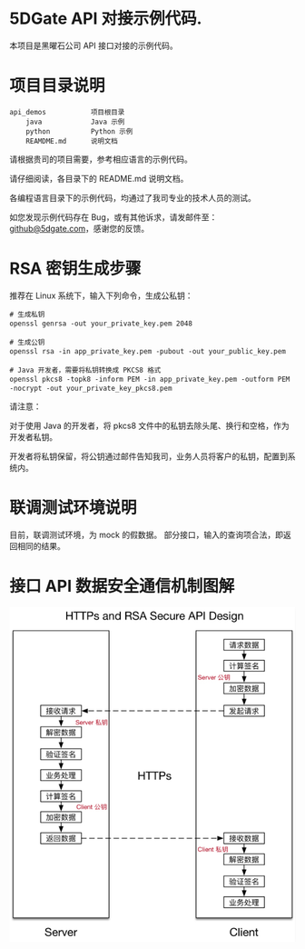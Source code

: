 5DGate API 对接示例代码.
========

本项目是黑曜石公司 API 接口对接的示例代码。


项目目录说明
========


```
api_demos           项目根目录
    java            Java 示例
    python          Python 示例
    REAMDME.md      说明文档
```

请根据贵司的项目需要，参考相应语言的示例代码。

请仔细阅读，各目录下的 README.md 说明文档。

各编程语言目录下的示例代码，均通过了我司专业的技术人员的测试。

如您发现示例代码存在 Bug，或有其他诉求，请发邮件至：github@5dgate.com，感谢您的反馈。


RSA 密钥生成步骤
========

推荐在 Linux 系统下，输入下列命令，生成公私钥：


```
# 生成私钥
openssl genrsa -out your_private_key.pem 2048

# 生成公钥
openssl rsa -in app_private_key.pem -pubout -out your_public_key.pem

# Java 开发者，需要将私钥转换成 PKCS8 格式
openssl pkcs8 -topk8 -inform PEM -in app_private_key.pem -outform PEM -nocrypt -out your_private_key_pkcs8.pem
```

请注意：

对于使用 Java 的开发者，将 pkcs8 文件中的私钥去除头尾、换行和空格，作为开发者私钥。

开发者将私钥保留，将公钥通过邮件告知我司，业务人员将客户的私钥，配置到系统内。


联调测试环境说明
========

目前，联调测试环境，为 mock 的假数据。
部分接口，输入的查询项合法，即返回相同的结果。


接口 API 数据安全通信机制图解
========

![数据安全通信机制图解 数据安全通信机制图解](images/https-rsa-workflow.jpg?raw=true)

